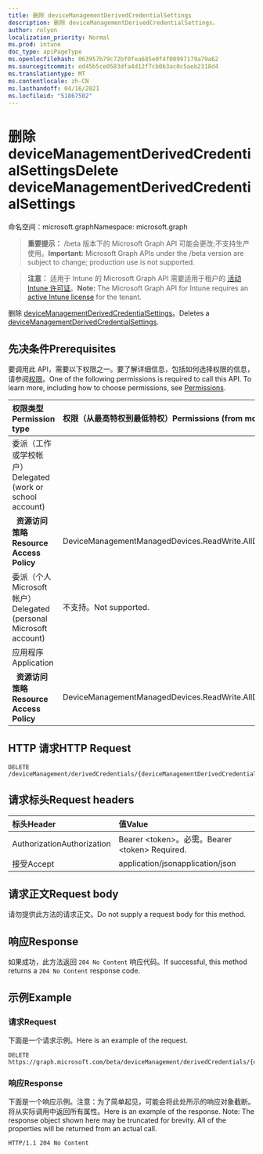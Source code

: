 ```yaml
---
title: 删除 deviceManagementDerivedCredentialSettings
description: 删除 deviceManagementDerivedCredentialSettings。
author: rolyon
localization_priority: Normal
ms.prod: intune
doc_type: apiPageType
ms.openlocfilehash: 063957b79c72bf0fea685e0f4f00997179a79a62
ms.sourcegitcommit: ed45b5ce0583dfa4d12f7cb0b3ac0c5aeb2318d4
ms.translationtype: MT
ms.contentlocale: zh-CN
ms.lasthandoff: 04/16/2021
ms.locfileid: "51867502"
---
```

# <a name="delete-devicemanagementderivedcredentialsettings"></a><span data-ttu-id="7823a-103">删除 deviceManagementDerivedCredentialSettings</span><span class="sxs-lookup"><span data-stu-id="7823a-103">Delete deviceManagementDerivedCredentialSettings</span></span>

<span data-ttu-id="7823a-104">命名空间：microsoft.graph</span><span class="sxs-lookup"><span data-stu-id="7823a-104">Namespace: microsoft.graph</span></span>

> <span data-ttu-id="7823a-105">**重要提示：** /beta 版本下的 Microsoft Graph API 可能会更改;不支持生产使用。</span><span class="sxs-lookup"><span data-stu-id="7823a-105">**Important:** Microsoft Graph APIs under the /beta version are subject to change; production use is not supported.</span></span>

> <span data-ttu-id="7823a-106">**注意：** 适用于 Intune 的 Microsoft Graph API 需要适用于租户的 [活动 Intune 许可证](https://go.microsoft.com/fwlink/?linkid=839381)。</span><span class="sxs-lookup"><span data-stu-id="7823a-106">**Note:** The Microsoft Graph API for Intune requires an [active Intune license](https://go.microsoft.com/fwlink/?linkid=839381) for the tenant.</span></span>

<span data-ttu-id="7823a-107">删除 [deviceManagementDerivedCredentialSettings](../resources/intune-shared-devicemanagementderivedcredentialsettings.md)。</span><span class="sxs-lookup"><span data-stu-id="7823a-107">Deletes a [deviceManagementDerivedCredentialSettings](../resources/intune-shared-devicemanagementderivedcredentialsettings.md).</span></span>

## <a name="prerequisites"></a><span data-ttu-id="7823a-108">先决条件</span><span class="sxs-lookup"><span data-stu-id="7823a-108">Prerequisites</span></span>
<span data-ttu-id="7823a-p101">要调用此 API，需要以下权限之一。要了解详细信息，包括如何选择权限的信息，请参阅[权限](/graph/permissions-reference)。</span><span class="sxs-lookup"><span data-stu-id="7823a-p101">One of the following permissions is required to call this API. To learn more, including how to choose permissions, see [Permissions](/graph/permissions-reference).</span></span>

|<span data-ttu-id="7823a-111">权限类型</span><span class="sxs-lookup"><span data-stu-id="7823a-111">Permission type</span></span>|<span data-ttu-id="7823a-112">权限（从最高特权到最低特权）</span><span class="sxs-lookup"><span data-stu-id="7823a-112">Permissions (from most to least privileged)</span></span>|
|:---|:---|
|<span data-ttu-id="7823a-113">委派（工作或学校帐户）</span><span class="sxs-lookup"><span data-stu-id="7823a-113">Delegated (work or school account)</span></span>||
|<span data-ttu-id="7823a-114">&nbsp;&nbsp;**资源访问策略**</span><span class="sxs-lookup"><span data-stu-id="7823a-114">&nbsp; &nbsp; **Resource Access Policy**</span></span>|<span data-ttu-id="7823a-115">DeviceManagementManagedDevices.ReadWrite.All</span><span class="sxs-lookup"><span data-stu-id="7823a-115">DeviceManagementManagedDevices.ReadWrite.All</span></span>|
|<span data-ttu-id="7823a-116">委派（个人 Microsoft 帐户）</span><span class="sxs-lookup"><span data-stu-id="7823a-116">Delegated (personal Microsoft account)</span></span>|<span data-ttu-id="7823a-117">不支持。</span><span class="sxs-lookup"><span data-stu-id="7823a-117">Not supported.</span></span>|
|<span data-ttu-id="7823a-118">应用程序</span><span class="sxs-lookup"><span data-stu-id="7823a-118">Application</span></span>||
|<span data-ttu-id="7823a-119">&nbsp;&nbsp;**资源访问策略**</span><span class="sxs-lookup"><span data-stu-id="7823a-119">&nbsp; &nbsp; **Resource Access Policy**</span></span>|<span data-ttu-id="7823a-120">DeviceManagementManagedDevices.ReadWrite.All</span><span class="sxs-lookup"><span data-stu-id="7823a-120">DeviceManagementManagedDevices.ReadWrite.All</span></span>|

## <a name="http-request"></a><span data-ttu-id="7823a-121">HTTP 请求</span><span class="sxs-lookup"><span data-stu-id="7823a-121">HTTP Request</span></span>
<!-- {
  "blockType": "ignored"
}
-->
``` http
DELETE /deviceManagement/derivedCredentials/{deviceManagementDerivedCredentialSettingsId}
```

## <a name="request-headers"></a><span data-ttu-id="7823a-122">请求标头</span><span class="sxs-lookup"><span data-stu-id="7823a-122">Request headers</span></span>
|<span data-ttu-id="7823a-123">标头</span><span class="sxs-lookup"><span data-stu-id="7823a-123">Header</span></span>|<span data-ttu-id="7823a-124">值</span><span class="sxs-lookup"><span data-stu-id="7823a-124">Value</span></span>|
|:---|:---|
|<span data-ttu-id="7823a-125">Authorization</span><span class="sxs-lookup"><span data-stu-id="7823a-125">Authorization</span></span>|<span data-ttu-id="7823a-126">Bearer &lt;token&gt;。必需。</span><span class="sxs-lookup"><span data-stu-id="7823a-126">Bearer &lt;token&gt; Required.</span></span>|
|<span data-ttu-id="7823a-127">接受</span><span class="sxs-lookup"><span data-stu-id="7823a-127">Accept</span></span>|<span data-ttu-id="7823a-128">application/json</span><span class="sxs-lookup"><span data-stu-id="7823a-128">application/json</span></span>|

## <a name="request-body"></a><span data-ttu-id="7823a-129">请求正文</span><span class="sxs-lookup"><span data-stu-id="7823a-129">Request body</span></span>
<span data-ttu-id="7823a-130">请勿提供此方法的请求正文。</span><span class="sxs-lookup"><span data-stu-id="7823a-130">Do not supply a request body for this method.</span></span>

## <a name="response"></a><span data-ttu-id="7823a-131">响应</span><span class="sxs-lookup"><span data-stu-id="7823a-131">Response</span></span>
<span data-ttu-id="7823a-132">如果成功，此方法返回 `204 No Content` 响应代码。</span><span class="sxs-lookup"><span data-stu-id="7823a-132">If successful, this method returns a `204 No Content` response code.</span></span>

## <a name="example"></a><span data-ttu-id="7823a-133">示例</span><span class="sxs-lookup"><span data-stu-id="7823a-133">Example</span></span>

### <a name="request"></a><span data-ttu-id="7823a-134">请求</span><span class="sxs-lookup"><span data-stu-id="7823a-134">Request</span></span>
<span data-ttu-id="7823a-135">下面是一个请求示例。</span><span class="sxs-lookup"><span data-stu-id="7823a-135">Here is an example of the request.</span></span>
``` http
DELETE https://graph.microsoft.com/beta/deviceManagement/derivedCredentials/{deviceManagementDerivedCredentialSettingsId}
```

### <a name="response"></a><span data-ttu-id="7823a-136">响应</span><span class="sxs-lookup"><span data-stu-id="7823a-136">Response</span></span>
<span data-ttu-id="7823a-p102">下面是一个响应示例。注意：为了简单起见，可能会将此处所示的响应对象截断。将从实际调用中返回所有属性。</span><span class="sxs-lookup"><span data-stu-id="7823a-p102">Here is an example of the response. Note: The response object shown here may be truncated for brevity. All of the properties will be returned from an actual call.</span></span>
``` http
HTTP/1.1 204 No Content
```








